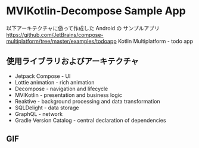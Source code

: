 # MVIKotlin-Decompose Sample App
以下アーキテクチャに倣って作成した Android の サンプルアプリ
https://github.com/JetBrains/compose-multiplatform/tree/master/examples/todoapp
Kotlin Multiplatform - todo app

## 使用ライブラリおよびアーキテクチャ

- Jetpack Compose - UI
- Lottie animation - rich animation
- Decompose - navigation and lifecycle
- MVIKotlin - presentation and business logic
- Reaktive - background processing and data transformation
- SQLDelight - data storage
- GraphQL - network 
- Gradle Version Catalog - central declaration of dependencies

## GIF

